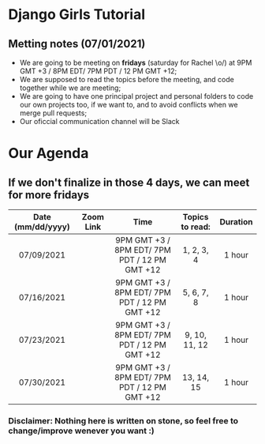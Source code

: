 # Django Girls Tutorial

## Metting notes (07/01/2021)
- We are going to be meeting on **fridays** (saturday for Rachel \o/) at 9PM GMT +3 / 8PM EDT/ 7PM PDT / 12 PM GMT +12;
- We are supposed to read the topics before the meeting, and code together while we are meeting;
- We are going to have one principal project and personal folders to code our own projects too, if we want to, and to avoid conflicts when we merge pull requests;
- Our oficcial communication channel will be Slack
# Our Agenda
## If we don't finalize in those 4 days, we can meet for more fridays 
| Date (mm/dd/yyyy) |    Zoom Link   |      Time     | Topics to read:|  Duration |
|:-----------------:|----------------|:-------------:|:--------------:| :--------:|
|    07/09/2021     |                |  9PM GMT +3 / 8PM EDT/ 7PM PDT / 12 PM GMT +12   |     1, 2, 3, 4 |   1 hour  |
|    07/16/2021     |                |  9PM GMT +3 / 8PM EDT/ 7PM PDT / 12 PM GMT +12   |     5, 6, 7, 8 |   1 hour  |
|    07/23/2021     |                |  9PM GMT +3 / 8PM EDT/ 7PM PDT / 12 PM GMT +12   |  9, 10, 11, 12 |   1 hour  |
|    07/30/2021     |                |  9PM GMT +3 / 8PM EDT/ 7PM PDT / 12 PM GMT +12   |    13, 14, 15  |   1 hour  |


### Disclaimer: Nothing here is written on stone, so feel free to change/improve wenever you want :)